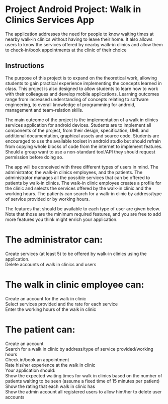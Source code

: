 # Project Android Project: Walk in Clinics Services App
The application addresses the need for people to know waiting times at nearby walk-in clinics without having to leave their home. It also allows users to know the services offered by nearby walk-in clinics and allow them to check-in/book appointments at the clinic of their choice

## Instructions
The purpose of this project is to expand on the theoretical work, allowing students to gain practical experience implementing the concepts learned in class. This project is also designed to allow students to learn how to work with their colleagues and develop mobile applications. Learning outcomes range from increased understanding of concepts relating to software engineering, to overall knowledge of programming for android, management and team-relation skills.

The main outcome of the project is the implementation of a walk in clinics services application for android devices. Students are to implement all components of the project, from their design, specification, UML and additional documentation, graphical assets and source code. Students are encouraged to use the available toolset in android studio but should refrain from copying whole blocks of code from the internet to implement features. Should a group want to use a non-standard tool/API they should request permission before doing so.

The app will be conceived with three different types of users in mind. The administrator, the walk-in clinics employees, and the patients. The administrator manages all the possible services that can be offered to patients by walk-in clinics. The walk-in clinic employee creates a profile for the clinic and selects the services offered by the walk-in clinic and the working hours. The patients can search for a walk-in clinic by address/type of service provided or by working hours.

The features that should be available to each type of user are given below. Note that those are the minimum required features, and you are free to add more features you think might enrich your application.

# The administrator can:  
Create services (at least 5) to be offered by walk-in clinics using the application.  
Delete accounts of walk in clinics and users  
# The walk in clinic employee can:  
Create an account for the walk in clinic  
Select services provided and the rate for each service  
Enter the working hours of the walk in clinic  
# The patient can:  
Create an account  
Search for a walk in clinic by address/type of service provided/working hours  
Check in/book an appointment  
Rate his/her experience at the walk in clinic  
Your application should:  
Show the expected waiting times for walk in clinics based on the number of patients waiting to be seen (assume a fixed time of 15 minutes per patient)  
Show the rating that each walk in clinic has  
Show the admin account all registered users to allow him/her to delete user accounts
